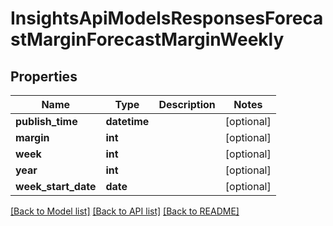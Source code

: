 # InsightsApiModelsResponsesForecastMarginForecastMarginWeekly

## Properties
Name | Type | Description | Notes
------------ | ------------- | ------------- | -------------
**publish_time** | **datetime** |  | [optional] 
**margin** | **int** |  | [optional] 
**week** | **int** |  | [optional] 
**year** | **int** |  | [optional] 
**week_start_date** | **date** |  | [optional] 

[[Back to Model list]](../README.md#documentation-for-models) [[Back to API list]](../README.md#documentation-for-api-endpoints) [[Back to README]](../README.md)

